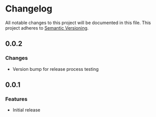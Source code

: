 # Changelog

All notable changes to this project will be documented in this file. This project adheres to [Semantic Versioning](https://semver.org/spec/v2.0.0.html).

## 0.0.2

### Changes

- Version bump for release process testing

## 0.0.1

### Features

- Initial release
